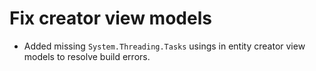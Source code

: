 # Fix creator view models
- Added missing `System.Threading.Tasks` usings in entity creator view models to resolve build errors.
